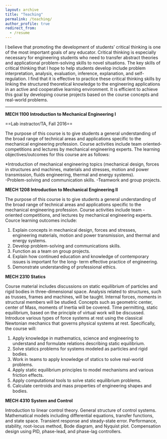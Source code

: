 ```yaml
---
layout: archive
title: "Teaching"
permalink: /teaching/
author_profile: true
redirect_from:
  - /resume
---
```


I believe that promoting the development of students’ critical thinking is one of the most important goals of any educator. Critical thinking is especially necessary for engineering students who need to transfer abstract theories and applicational problem-solving skills to novel situations. The key skills of critical thinking that I hope to help students develop include problem interpretation, analysis, evaluation, inference, explanation, and self-regulation. I find that it is effective to practice these critical thinking skills by linking the structured theoretical knowledge to the engineering applications in an active and cooperative learning environment. It is efficient to achieve this goal by developing course projects based on the course concepts and real-world problems.

------
**MECH 1100 Introduction to Mechanical Engineering I**

==Lab instractor/TA, Fall 2016== 

The purpose of this course is to give students a general understanding of the broad range of technical areas and applications specific to the mechanical engineering profession. Course activities include team oriented‐ competitions and lectures by mechanical engineering experts. The learning objectives/outcomes for this course are as follows:

*Introduction of mechanical engineering topics (mechanical design, forces in structures and machines, materials and stresses, motion and power transmission, fluids engineering, thermal and energy systems).<br />
-Problem-solving and communication skills. 
-Teamwork and group projects.

**MECH 1208 Introduction to Mechanical Engineering II**

The purpose of this course is to give students a general understanding of the broad range of technical areas and applications specific to the mechanical engineering profession. Course activities include team - oriented competitions, and lectures by mechanical engineering experts. Cource learning outcomes include:
1. Explain concepts in mechanical design, forces and stresses, engineering materials, motion and power transmission, and thermal and energy systems.
2. Develop problem-solving and communications skills.
3. Function as a team on group projects.
4. Explain how continued education and knowledge of contemporary issues is important for the long-
term effective practice of engineering.
5. Demonstrate understanding of professional ethics.


**MECH 2310 Statics**

Course material includes discussions on static equilibrium of particles and rigid bodies in three-dimensional space. Analysis related to structures, such as trusses, frames and machines, will be taught. Internal forces, moments in structural members will be studied. Concepts such as geometric center, center of Mass, moments of Inertia will be covered. Time permitting, static equilibrium, based on the principle of virtual work will be discussed. Introduce various types of force systems at rest using the classical Newtonian mechanics that governs physical systems at rest. Specifically, the course will:
1. Apply knowledge in mathematics, science and engineering to understand and formulate relations describing static equilibrium.
2. Solve statics problems for systems modeled as particles and rigid bodies.
3. Work in teams to apply knowledge of statics to solve real-world problems.
4. Apply static equilibrium principles to model mechanisms and various friction effects.
5. Apply computational tools to solve static equilibrium problems.
6. Calculate centroids and mass properties of engineering shapes and bodies.


**MECH 4310 System and Control**

Introduction to linear control theory. General structure of control systems. Mathematical models including differential equations, transfer functions, and state space. Transient response and steady-state error. Performance, stability, root-locus method, Bode diagram, and Nyquist plot. Compensation design using PID, phase-lead, and phase-lag controllers.
